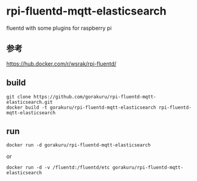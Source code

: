 # rpi-fluentd-mqtt-elasticsearch
fluentd with some plugins for raspberry pi


## 参考
https://hub.docker.com/r/wsrak/rpi-fluentd/

## build

~~~
git clone https://github.com/gorakuru/rpi-fluentd-mqtt-elasticsearch.git
docker build -t gorakuru/rpi-fluentd-mqtt-elasticsearch rpi-fluentd-mqtt-elasticsearch
~~~

## run

~~~
docker run -d gorakuru/rpi-fluentd-mqtt-elasticsearch
~~~

or

~~~
docker run -d -v /fluentd:/fluentd/etc gorakuru/rpi-fluentd-mqtt-elasticsearch 
~~~

